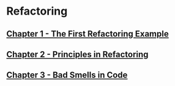# Refactoring 


## [Chapter 1 - The First Refactoring Example](ch01-a-first-example/README.md)


## [Chapter 2 - Principles in Refactoring](README_chap_2.md)


## [Chapter 3 - Bad Smells in Code](README_chap_3.md) 

